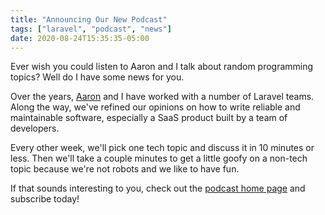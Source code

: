 ```yaml
---
title: "Announcing Our New Podcast"
tags: ["laravel", "podcast", "news"]
date: 2020-08-24T15:35:35-05:00
---
```


Ever wish you could listen to Aaron and I talk about random programming topics? Well do I have some news for you.

<!--more-->

Over the years, [Aaron](https://www.aaronsaray.com) and I have worked with a number of Laravel teams. Along the way, we've refined our opinions on how to write reliable and maintainable software, especially a SaaS product built by a team of developers. 

Every other week, we'll pick one tech topic and discuss it in 10 minutes or less. Then we'll take a couple minutes to get a little goofy on a non-tech topic because we're not robots and we like to have fun.

If that sounds interesting to you, check out the [podcast home page](https://show.nocompromises.io) and subscribe today!
